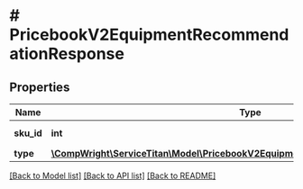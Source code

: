 # # PricebookV2EquipmentRecommendationResponse

## Properties

Name | Type | Description | Notes
------------ | ------------- | ------------- | -------------
**sku_id** | **int** | SKU unique identifier |
**type** | [**\CompWright\ServiceTitan\Model\PricebookV2EquipmentRecommendationResponseType**](PricebookV2EquipmentRecommendationResponseType.md) |  |

[[Back to Model list]](../../README.md#models) [[Back to API list]](../../README.md#endpoints) [[Back to README]](../../README.md)
